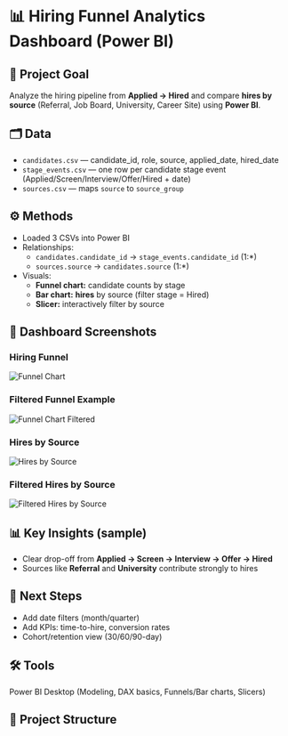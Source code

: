 # 📊 Hiring Funnel Analytics Dashboard (Power BI)

## 🎯 Project Goal
Analyze the hiring pipeline from **Applied → Hired** and compare **hires by source** (Referral, Job Board, University, Career Site) using **Power BI**.

## 🗂️ Data
- `candidates.csv` — candidate_id, role, source, applied_date, hired_date  
- `stage_events.csv` — one row per candidate stage event (Applied/Screen/Interview/Offer/Hired + date)  
- `sources.csv` — maps `source` to `source_group`

## ⚙️ Methods
- Loaded 3 CSVs into Power BI
- Relationships:
  - `candidates.candidate_id` → `stage_events.candidate_id` (1:*)
  - `sources.source` → `candidates.source` (1:*)
- Visuals:
  - **Funnel chart:** candidate counts by stage
  - **Bar chart:** **hires** by source (filter stage = Hired)
  - **Slicer:** interactively filter by source


## 📸 Dashboard Screenshots
### Hiring Funnel
![Funnel Chart](images/funnel_chart1.png)

### Filtered Funnel Example
![Funnel Chart Filtered](images/funnel_chart2.png)

### Hires by Source
![Hires by Source](images/hires_by_stage.source1.png)

### Filtered Hires by Source
![Filtered Hires by Source](images/hires_by_stage.source2.png)

    

## 📊 Key Insights (sample)
- Clear drop-off from **Applied → Screen → Interview → Offer → Hired**
- Sources like **Referral** and **University** contribute strongly to hires

## 🚀 Next Steps
- Add date filters (month/quarter)
- Add KPIs: time-to-hire, conversion rates
- Cohort/retention view (30/60/90-day)

## 🛠️ Tools
Power BI Desktop (Modeling, DAX basics, Funnels/Bar charts, Slicers)

## 📂 Project Structure


